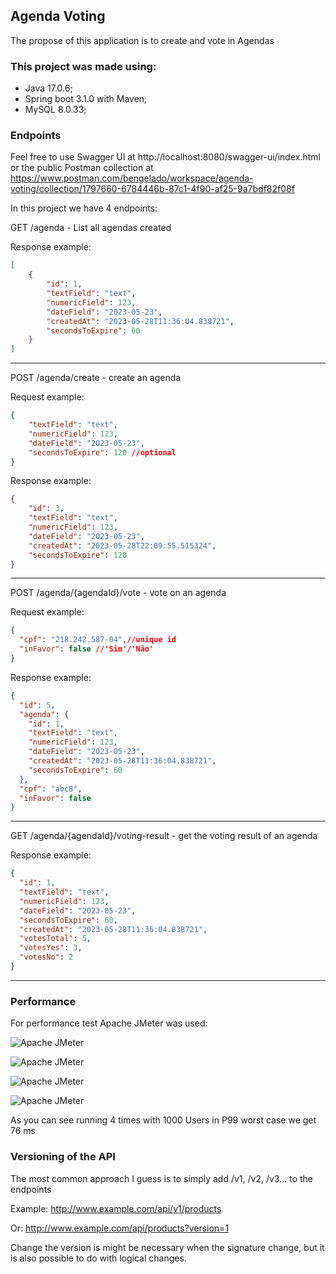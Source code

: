 ## Agenda Voting

The propose of this application is to create and vote in Agendas

### This project was made using:

- Java 17.0.6;
- Spring boot 3.1.0 with Maven;
- MySQL 8.0.33;

### Endpoints

Feel free to use Swagger UI at http://localhost:8080/swagger-ui/index.html or the public Postman collection
at https://www.postman.com/bengelado/workspace/agenda-voting/collection/1797660-6784446b-87c1-4f90-af25-9a7bdf82f08f

In this project we have 4 endpoints:

GET /agenda - List all agendas created

Response example:

```JSON
[
    {
        "id": 1,
        "textField": "text",
        "numericField": 123,
        "dateField": "2023-05-23",
        "createdAt": "2023-05-28T11:36:04.838721",
        "secondsToExpire": 60
    }
]
```

---

POST /agenda/create - create an agenda

Request example:

```JSON
{
    "textField": "text",
    "numericField": 123,
    "dateField": "2023-05-23",
    "secondsToExpire": 120 //optional
}
```

Response example:

```JSON
{
    "id": 3,
    "textField": "text",
    "numericField": 123,
    "dateField": "2023-05-23",
    "createdAt": "2023-05-28T22:09:55.515324",
    "secondsToExpire": 120
}
```

---

POST /agenda/{agendaId}/vote - vote on an agenda

Request example:

```JSON
{
  "cpf": "218.242.587-04",//unique id
  "inFavor": false //'Sim'/'Não'
}
```

Response example:

```JSON
{
  "id": 5,
  "agenda": {
    "id": 1,
    "textField": "text",
    "numericField": 123,
    "dateField": "2023-05-23",
    "createdAt": "2023-05-28T11:36:04.838721",
    "secondsToExpire": 60
  },
  "cpf": "abc8",
  "inFavor": false
}
```

---

GET /agenda/{agendaId}/voting-result - get the voting result of an agenda

Response example:

```JSON
{
  "id": 1,
  "textField": "text",
  "numericField": 123,
  "dateField": "2023-05-23",
  "secondsToExpire": 60,
  "createdAt": "2023-05-28T11:36:04.838721",
  "votesTotal": 5,
  "votesYes": 3,
  "votesNo": 2
}
```

---

### Performance

For performance test Apache JMeter was used:

![Apache JMeter](https://cdn.discordapp.com/attachments/732598338863497357/1112543025567121500/jmeter_results.png "Apache JMeter")

![Apache JMeter](https://cdn.discordapp.com/attachments/732598338863497357/1112544145983144086/image.png "Apache JMeter")

![Apache JMeter](https://cdn.discordapp.com/attachments/732598338863497357/1112544343505518662/image.png "Apache JMeter")

![Apache JMeter](https://cdn.discordapp.com/attachments/732598338863497357/1112544551048056862/image.png "Apache JMeter")

As you can see running 4 times with 1000 Users in P99 worst case we get 76 ms

### Versioning of the API

The most common approach I guess is to simply add /v1, /v2, /v3... to the endpoints

Example:
http://www.example.com/api/v1/products

Or:
http://www.example.com/api/products?version=1

Change the version is might be necessary when the signature change, but it is also possible to do with logical changes.